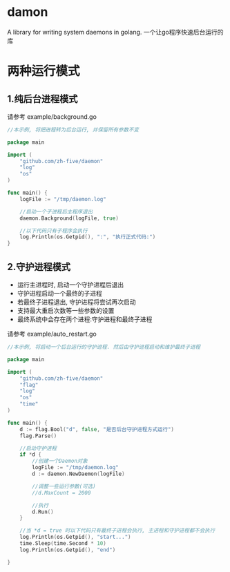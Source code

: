 # damon
A library for writing system daemons in golang.
一个让go程序快速后台运行的库

# 两种运行模式
## 1.纯后台进程模式
请参考 example/background.go
```go
//本示例, 将把进程转为后台运行, 并保留所有参数不变

package main

import (
	"github.com/zh-five/daemon"
	"log"
	"os"
)

func main() {
	logFile := "/tmp/daemon.log"

	//启动一个子进程后主程序退出
	daemon.Background(logFile, true)

	//以下代码只有子程序会执行
	log.Println(os.Getpid(), ":", "执行正式代码:")
}
```
## 2.守护进程模式
- 运行主进程时, 启动一个守护进程后退出
- 守护进程启动一个最终的子进程
- 若最终子进程退出, 守护进程将尝试再次启动
- 支持最大重启次数等一些参数的设置
- 最终系统中会存在两个进程:守护进程和最终子进程

请参考 example/auto_restart.go
```go
//本示例, 将启动一个后台运行的守护进程. 然后由守护进程启动和维护最终子进程

package main

import (
	"github.com/zh-five/daemon"
	"flag"
	"log"
	"os"
	"time"
)

func main() {
	d := flag.Bool("d", false, "是否后台守护进程方式运行")
	flag.Parse()

	//启动守护进程
	if *d {
		//创建一个Daemon对象
		logFile := "/tmp/daemon.log"
		d := daemon.NewDaemon(logFile)

		//调整一些运行参数(可选)
		//d.MaxCount = 2000

		//执行
		d.Run()
	}

	//当 *d = true 时以下代码只有最终子进程会执行, 主进程和守护进程都不会执行
	log.Println(os.Getpid(), "start...")
	time.Sleep(time.Second * 10)
	log.Println(os.Getpid(), "end")

}

```